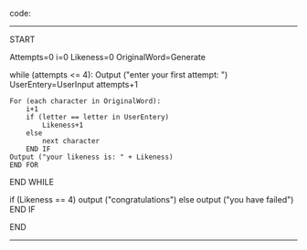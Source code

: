 code:
***

START

Attempts=0
i=0
Likeness=0
OriginalWord=Generate

while (attempts <= 4):
	Output ("enter your first attempt: ")
	UserEntery=UserInput
	attempts+1
	
	For (each character in OriginalWord):
		i+1
		if (letter == letter in UserEntery)
			Likeness+1
		else
			next character
		END IF
	Output ("your likeness is: " + Likeness)
	END FOR
END WHILE

if (Likeness == 4)
	output ("congratulations")
else
	output ("you have failed")
END IF

END

***
